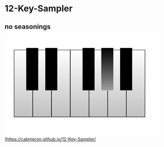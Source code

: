 # 12-Key-Sampler
no seasonings
--------------
![alt text](https://github.com/cabmeron/12-Key-Sampler/blob/main/example.png)
(https://cabmeron.github.io/12-Key-Sampler/

